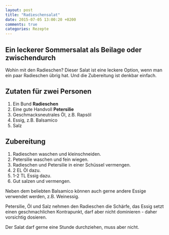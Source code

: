 ```yaml
---
layout: post
title: "Radieschensalat"
date: 2015-07-05 13:00:20 +0200
comments: true
categories: Rezepte
---
```

## Ein leckerer Sommersalat als Beilage oder zwischendurch

Wohin mit den Radieschen? Dieser Salat ist eine leckere Option, wenn man ein paar Radieschen übrig hat.
Und die Zubereitung ist denkbar einfach.

## Zutaten für zwei Personen
1. Ein Bund **Radieschen**
2. Eine gute Handvoll **Petersilie**
3. Geschmacksneutrales Öl, z.B. Rapsöl
4. Essig, z.B. Balsamico
5. Salz

## Zubereitung

1. Radieschen waschen und kleinschneiden.
2. Petersilie waschen und fein wiegen.
3. Radieschen und Petersilie in einer Schüssel vermengen.
4. 2 EL Öl dazu.
5. 1-2 TL Essig dazu.
6. Gut salzen und vermengen.

Neben dem beliebten Balsamico können auch gerne andere Essige verwendet werden, z.B. Weinessig.

Petersilie, Öl und Salz nehmen den Radieschen die Schärfe, das Essig setzt einen geschmachlichen
Kontrapunkt, darf aber nicht dominieren - daher vorsichtig dosieren.

Der Salat darf gerne eine Stunde durchziehen, muss aber nicht.


